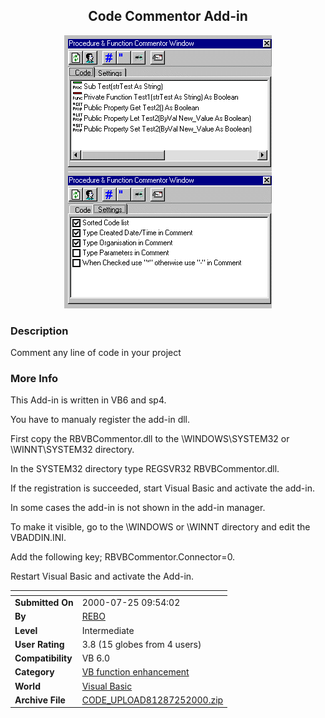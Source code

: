 ﻿<div align="center">

## Code Commentor Add\-in

<img src="PIC20007254174638.gif">
</div>

### Description

Comment any line of code in your project
 
### More Info
 
This Add-in is written in VB6 and sp4.

You have to manualy register the add-in dll.

First copy the RBVBCommentor.dll to the \WINDOWS\SYSTEM32 or \WINNT\SYSTEM32 directory.

In the SYSTEM32 directory type REGSVR32 RBVBCommentor.dll.

If the registration is succeeded, start Visual Basic and activate the add-in.

In some cases the add-in is not shown in the add-in manager.

To make it visible, go to the \WINDOWS or \WINNT directory and edit the VBADDIN.INI.

Add the following key; RBVBCommentor.Connector=0.

Restart Visual Basic and activate the Add-in.


<span>             |<span>
---                |---
**Submitted On**   |2000-07-25 09:54:02
**By**             |[REBO](https://github.com/Planet-Source-Code/PSCIndex/blob/master/ByAuthor/rebo.md)
**Level**          |Intermediate
**User Rating**    |3.8 (15 globes from 4 users)
**Compatibility**  |VB 6\.0
**Category**       |[VB function enhancement](https://github.com/Planet-Source-Code/PSCIndex/blob/master/ByCategory/vb-function-enhancement__1-25.md)
**World**          |[Visual Basic](https://github.com/Planet-Source-Code/PSCIndex/blob/master/ByWorld/visual-basic.md)
**Archive File**   |[CODE\_UPLOAD81287252000\.zip](https://github.com/Planet-Source-Code/rebo-code-commentor-add-in__1-10042/archive/master.zip)








